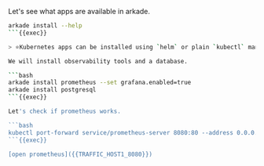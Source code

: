 Let's see what apps are available in arkade.

```bash
arkade install --help
```{{exec}}

> ⭐Kubernetes apps can be installed using `helm` or plain `kubectl` manifests 

We will install observability tools and a database.

```bash
arkade install prometheus --set grafana.enabled=true
arkade install postgresql 
```{{exec}}

Let's check if prometheus works.

```bash
kubectl port-forward service/prometheus-server 8080:80 --address 0.0.0.0 &
```{{exec}}

[open prometheus]({{TRAFFIC_HOST1_8080}})



